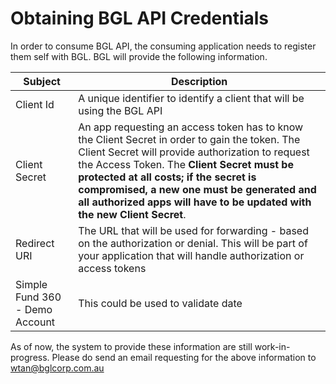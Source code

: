 # Obtaining BGL API Credentials

In order to consume BGL API, the consuming application needs to register them self with BGL.  BGL will provide the following information.

| Subject       | Description |
| --            | -- |
| Client Id     | A unique identifier to identify a client that will be using the BGL API |
| Client Secret | An app requesting an access token has to know the Client Secret in order to gain the token. The Client Secret will provide authorization to request the Access Token.  The **Client Secret must be protected at all costs; if the secret is compromised, a new one must be generated and all authorized apps will have to be updated with the new Client Secret**.|
| Redirect URI  | The URL that will be used for forwarding - based on the authorization or denial.  This will be part of your application that will handle authorization or access tokens |
| Simple Fund 360 - Demo Account | This could be used to validate date |


As of now, the system to provide these information are still work-in-progress.  Please do send an email requesting for the above information to wtan@bglcorp.com.au
